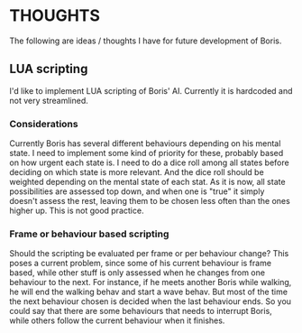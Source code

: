 # THOUGHTS
The following are ideas / thoughts I have for future development of Boris.

## LUA scripting
I'd like to implement LUA scripting of Boris' AI. Currently it is hardcoded and not very streamlined.

### Considerations
Currently Boris has several different behaviours depending on his mental state. I need to implement some kind of priority for these, probably based on how urgent each state is. I need to do a dice roll among all states before deciding on which state is more relevant. And the dice roll should be weighted depending on the mental state of each stat. As it is now, all state possibilities are assessed top down, and when one is "true" it simply doesn't assess the rest, leaving them to be chosen less often than the ones higher up. This is not good practice.

### Frame or behaviour based scripting
Should the scripting be evaluated per frame or per behaviour change? This poses a current problem, since some of his current behaviour is frame based, while other stuff is only assessed when he changes from one behaviour to the next. For instance, if he meets another Boris while walking, he will end the walking behav and start a wave behav. But most of the time the next behaviour chosen is decided when the last behaviour ends. So you could say that there are some behaviours that needs to interrupt Boris, while others follow the current behaviour when it finishes.